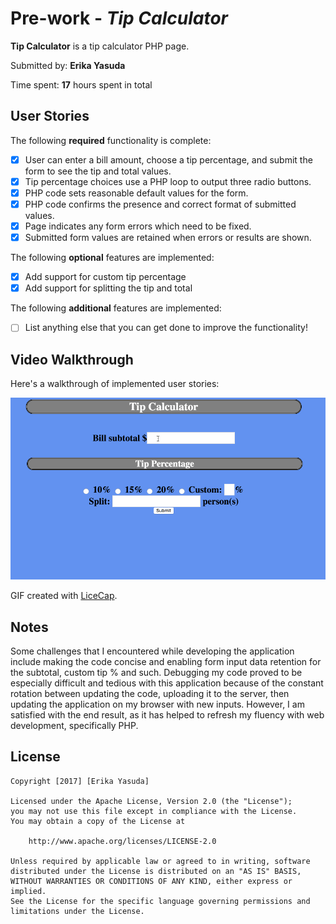 # Pre-work - *Tip Calculator*

**Tip Calculator** is a tip calculator PHP page.

Submitted by: **Erika Yasuda**

Time spent: **17** hours spent in total

## User Stories

The following **required** functionality is complete:
* [x] User can enter a bill amount, choose a tip percentage, and submit the form to see the tip and total values.
* [x] Tip percentage choices use a PHP loop to output three radio buttons.
* [x] PHP code sets reasonable default values for the form.
* [x] PHP code confirms the presence and correct format of submitted values.
* [x] Page indicates any form errors which need to be fixed.
* [x] Submitted form values are retained when errors or results are shown.

The following **optional** features are implemented:
* [x] Add support for custom tip percentage
* [x] Add support for splitting the tip and total

The following **additional** features are implemented:

* [ ] List anything else that you can get done to improve the functionality!

## Video Walkthrough

Here's a walkthrough of implemented user stories:

![Video Walkthrough](https://github.com/yasuder/tip_calc/blob/master/tipcalcvid.gif "Video Walkthrough")


GIF created with [LiceCap](http://www.cockos.com/licecap/).

## Notes

Some challenges that I encountered while developing the application include making the code concise and enabling form input data retention for the subtotal, custom tip % and such. Debugging my code proved to be especially difficult and tedious with this application because of the constant rotation between updating the code, uploading it to the server, then updating the application on my browser with new inputs. However, I am satisfied with the end result, as it has helped to refresh my fluency with web development, specifically PHP.

## License

    Copyright [2017] [Erika Yasuda]

    Licensed under the Apache License, Version 2.0 (the "License");
    you may not use this file except in compliance with the License.
    You may obtain a copy of the License at

        http://www.apache.org/licenses/LICENSE-2.0

    Unless required by applicable law or agreed to in writing, software
    distributed under the License is distributed on an "AS IS" BASIS,
    WITHOUT WARRANTIES OR CONDITIONS OF ANY KIND, either express or implied.
    See the License for the specific language governing permissions and
    limitations under the License.
